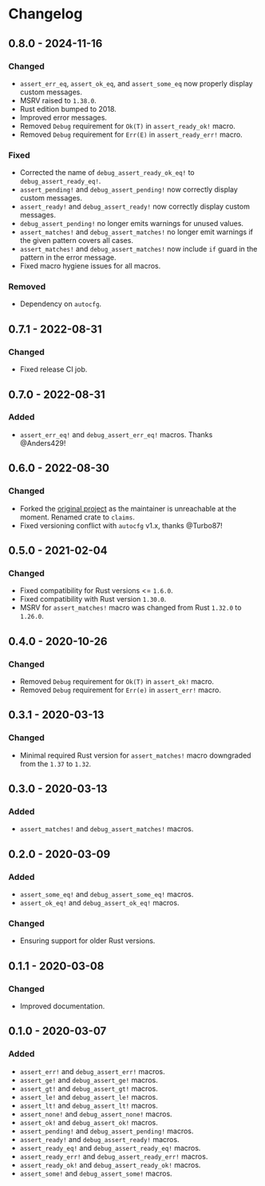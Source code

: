 # Changelog

## 0.8.0 - 2024-11-16
### Changed
- `assert_err_eq`, `assert_ok_eq`, and `assert_some_eq` now properly display custom messages.
- MSRV raised to `1.38.0`.
- Rust edition bumped to 2018.
- Improved error messages.
- Removed `Debug` requirement for `Ok(T)` in `assert_ready_ok!` macro.
- Removed `Debug` requirement for `Err(E)` in `assert_ready_err!` macro.
### Fixed
- Corrected the name of `debug_assert_ready_ok_eq!` to `debug_assert_ready_eq!`.
- `assert_pending!` and `debug_assert_pending!` now correctly display custom messages.
- `assert_ready!` and `debug_assert_ready!` now correctly display custom messages.
- `debug_assert_pending!` no longer emits warnings for unused values.
- `assert_matches!` and `debug_assert_matches!` no longer emit warnings if the given pattern covers all cases.
- `assert_matches!` and `debug_assert_matches!` now include `if` guard in the pattern in the error message.
- Fixed macro hygiene issues for all macros.
### Removed
- Dependency on `autocfg`.

## 0.7.1 - 2022-08-31
### Changed
- Fixed release CI job.

## 0.7.0 - 2022-08-31
### Added
- `assert_err_eq!` and `debug_assert_err_eq!` macros. Thanks @Anders429!

## 0.6.0 - 2022-08-30
### Changed
- Forked the [original project](https://github.com/svartalf/rust-claim) as the maintainer is unreachable at the moment. Renamed crate to `claims`.
- Fixed versioning conflict with `autocfg` v1.x, thanks @Turbo87!

## 0.5.0 - 2021-02-04
### Changed
- Fixed compatibility for Rust versions <= `1.6.0`.
- Fixed compatibility with Rust version `1.30.0`.
- MSRV for `assert_matches!` macro was changed from Rust `1.32.0` to `1.26.0`.

## 0.4.0 - 2020-10-26
### Changed
- Removed `Debug` requirement for `Ok(T)` in `assert_ok!` macro.
- Removed `Debug` requirement for `Err(e)` in `assert_err!` macro.

## 0.3.1 - 2020-03-13
### Changed
- Minimal required Rust version for `assert_matches!` macro downgraded from the `1.37` to `1.32`.

## 0.3.0 - 2020-03-13
### Added
- `assert_matches!` and `debug_assert_matches!` macros.

## 0.2.0 - 2020-03-09
### Added
- `assert_some_eq!` and `debug_assert_some_eq!` macros.
- `assert_ok_eq!`  and `debug_assert_ok_eq!` macros.
### Changed
- Ensuring support for older Rust versions.

## 0.1.1 - 2020-03-08
### Changed
- Improved documentation.

## 0.1.0 - 2020-03-07
### Added
- `assert_err!` and `debug_assert_err!` macros.
- `assert_ge!` and `debug_assert_ge!` macros.
- `assert_gt!` and `debug_assert_gt!` macros.
- `assert_le!` and `debug_assert_le!` macros.
- `assert_lt!` and `debug_assert_lt!` macros.
- `assert_none!` and `debug_assert_none!` macros.
- `assert_ok!` and `debug_assert_ok!` macros.
- `assert_pending!` and `debug_assert_pending!` macros.
- `assert_ready!` and `debug_assert_ready!` macros.
- `assert_ready_eq!` and `debug_assert_ready_eq!` macros.
- `assert_ready_err!` and `debug_assert_ready_err!` macros.
- `assert_ready_ok!` and `debug_assert_ready_ok!` macros.
- `assert_some!` and `debug_assert_some!` macros.
